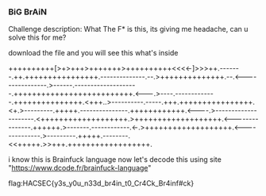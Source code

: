 ### BiG BrAiN 

Challenge description: What The F* is this, its giving me headache, can u solve this for me? 

download the file and you will see this what's inside

++++++++++[>+>+++>+++++++>++++++++++<<<<-]>>>++.-------.++.++++++++++++++++.--------------.--.>++++++++++++++.--.<----------------.>------.--------------------.++++++++++++++++++++++++++.<---.>----.-------------.+++++++++++++++.<+++..>----------.-----.+++.++++++++++++++++.<+.>---------.+++++.---------------.++++++++++++.<----.>---------------------.<+++++++++++++++++++.>+++++++++++++++++++.<---------------.++++++.>-------.------------.<-.>+++++++++++++++++++.<--------------.>---------.+++++.--------.<<+++++.>>+++.++++++++++++++++++.

i know this is Brainfuck language now let's decode this using 
site "https://www.dcode.fr/brainfuck-language" 

flag:HACSEC{y3s_y0u_n33d_br4in_t0_Cr4Ck_Br4inf#ck}
